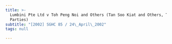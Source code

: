 ```yaml
---
title: >-
  Lumbini Pte Ltd v Toh Peng Noi and Others (Tan Soo Kiat and Others, Third
  Parties)
subtitle: "[2002] SGHC 85 / 24\_April\_2002"
tags: null

---
```


